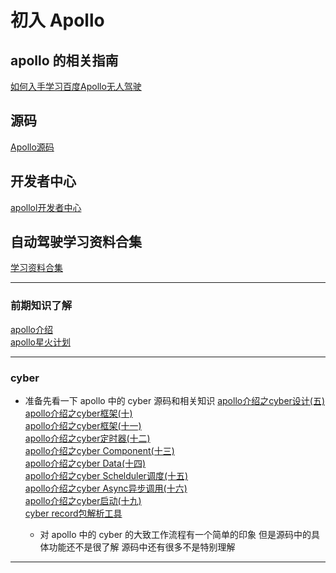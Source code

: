 # 初入 Apollo 

## apollo 的相关指南
[如何入手学习百度Apollo无人驾驶](https://www.zhihu.com/question/358869380)
## 源码
[Apollo源码](https://github.com/ApolloAuto/apollo)
## 开发者中心
[apollol开发者中心](https://developer.apollo.auto/devcenter/devcenter_cn.html)

## 自动驾驶学习资料合集
[学习资料合集](https://zhuanlan.zhihu.com/p/58422485)

---

### 前期知识了解
[apollo介绍](https://zhuanlan.zhihu.com/p/52521739)	
[apollo星火计划](https://apollo.baidu.com/community/online-course/2)

---

### cyber

* 准备先看一下 apollo 中的 cyber 源码和相关知识
	[apollo介绍之cyber设计(五)](https://zhuanlan.zhihu.com/p/62259081)  
	[apollo介绍之cyber框架(十)](https://zhuanlan.zhihu.com/p/91322837)  
	[apollo介绍之cyber框架(十一)](https://zhuanlan.zhihu.com/p/115046708)  
	[apollo介绍之cyber定时器(十二)](https://zhuanlan.zhihu.com/p/115990699)  
	[apollo介绍之cyber Component(十三)](https://zhuanlan.zhihu.com/p/116782645)  
	[apollo介绍之cyber Data(十四)](https://zhuanlan.zhihu.com/p/117318368)  
	[apollo介绍之cyber Schelduler调度(十五)](https://zhuanlan.zhihu.com/p/121042548)  
	[apollo介绍之cyber Async异步调用(十六)](https://zhuanlan.zhihu.com/p/121751141)  
	[apollo介绍之cyber启动(十九)](https://zhuanlan.zhihu.com/p/350355878)  
	[cyber record包解析工具](https://zhuanlan.zhihu.com/p/499516617)  
	
	* 对 apollo 中的 cyber 的大致工作流程有一个简单的印象 但是源码中的具体功能还不是很了解 源码中还有很多不是特别理解

---